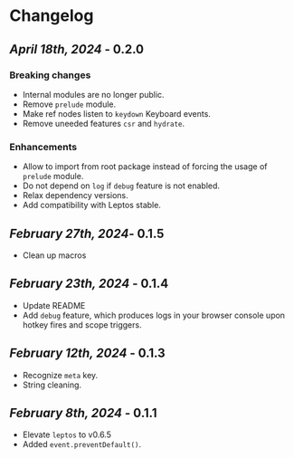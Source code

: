 # Changelog

## _April 18th, 2024_ - 0.2.0

### Breaking changes

- Internal modules are no longer public.
- Remove `prelude` module.
- Make ref nodes listen to `keydown` Keyboard events.
- Remove uneeded features `csr` and `hydrate`.

### Enhancements

- Allow to import from root package instead of forcing the usage of `prelude` module.
- Do not depend on `log` if `debug` feature is not enabled.
- Relax dependency versions.
- Add compatibility with Leptos stable.

## _February 27th, 2024_- 0.1.5

- Clean up macros

## _February 23th, 2024_ - 0.1.4

- Update README
- Add `debug` feature, which produces logs in your browser console upon hotkey fires and scope triggers.

## _February 12th, 2024_ - 0.1.3

- Recognize `meta` key.
- String cleaning.

## _February 8th, 2024_ - 0.1.1

- Elevate `leptos` to v0.6.5
- Added `event.preventDefault()`.

